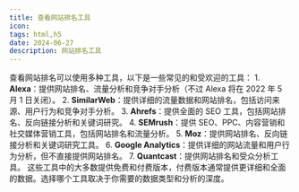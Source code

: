 ```yaml
---
title: 查看网站排名工具
icon:
tags: html,h5
date: 2024-06-27
description: 网站排名工具
---
```


查看网站排名可以使用多种工具，以下是一些常见的和受欢迎的工具： 1.
**Alexa**：提供网站排名、流量分析和竞争对手分析（不过 Alexa 将在 2022 年 5 月 1 日关闭）。 2.
**SimilarWeb**：提供详细的流量数据和网站排名，包括访问来源、用户行为和竞争对手分析。 3. **Ahrefs**：提供全面的 SEO 工具，包括网站排名、反向链接分析和关键词研究。 4.
**SEMrush**：提供 SEO、PPC、内容营销和社交媒体营销工具，包括网站排名和流量分析。 5. **Moz**：提供网站排名、反向链接分析和关键词研究工具。 6. **Google
Analytics**：提供详细的网站流量和用户行为分析，但不直接提供网站排名。 7.
**Quantcast**：提供网站排名和受众分析工具。
这些工具中的大多数提供免费和付费版本，付费版本通常提供更详细和全面的数据。选择哪个工具取决于你需要的数据类型和分析的深度。
